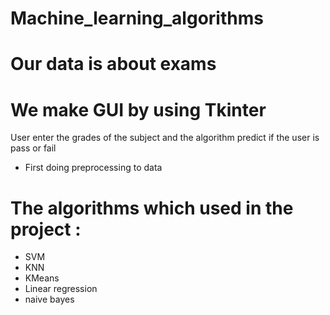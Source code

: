 # Machine_learning_algorithms

# Our data is about exams 

# We make GUI by using Tkinter 

User enter the grades of the subject and the algorithm predict if the user is pass or fail

- First doing preprocessing to data 

# The algorithms which used in the project : 
- SVM
- KNN
- KMeans
- Linear regression 
- naive bayes
